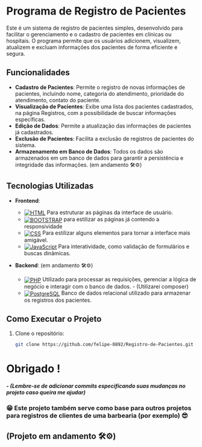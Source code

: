 
# Programa de Registro de Pacientes

Este é um sistema de registro de pacientes simples, desenvolvido para facilitar o gerenciamento e o cadastro de pacientes em clínicas ou hospitais. O programa permite que os usuários adicionem, visualizem, atualizem e excluam informações dos pacientes de forma eficiente e segura.

## Funcionalidades

- **Cadastro de Pacientes**: Permite o registro de novas informações de pacientes, incluindo nome, categoria do atendimento, prioridade do atendimento, contato do paciente.
- **Visualização de Pacientes**: Exibe uma lista dos pacientes cadastrados, na página Registros, com a possibilidade de buscar informações específicas.
- **Edição de Dados**: Permite a atualização das informações de pacientes já cadastrados.
- **Exclusão de Pacientes**: Facilita a exclusão de registros de pacientes do sistema.
- **Armazenamento em Banco de Dados**: Todos os dados são armazenados em um banco de dados para garantir a persistência e integridade das informações. (em andamento 🛠⚙)

## Tecnologias Utilizadas

- **Frontend**:
  - <a href="#" target="_blank"><img align="center" alt="HTML" src="https://img.shields.io/badge/html5-%23E34F26.svg?style=for-the-badge&logo=html5&logoColor=white"></a> Para estruturar as páginas da interface de usuário.
  - <a href="#" target="_blank"><img align="center" alt="BOOTSTRAP" src="https://img.shields.io/badge/bootstrap-%238511FA.svg?style=for-the-badge&logo=bootstrap&logoColor=white"></a> para estilizar as páginas já contendo a responsividade
  - <a href="#" target="_blank"><img align="center" alt="CSS" src="https://img.shields.io/badge/css3-%231572B6.svg?style=for-the-badge&logo=css3&logoColor=white"></a> Para estilizar alguns elementos para tornar a interface mais amigável.
  - <a href="#" target="_blank"><img align="center" alt="JavaScript" src="https://img.shields.io/badge/javascript-%23323330.svg?style=for-the-badge&logo=javascript&logoColor=%23F7DF1E"></a> Para interatividade, como validação de formulários e buscas dinâmicas.
  
- **Backend**: (em andamento 🛠⚙)
  - <a href="#" target="_blank"><img align="center" alt="PHP" src="https://img.shields.io/badge/php-%23777BB4.svg?style=for-the-badge&logo=php&logoColor=white"></a> Utilizado para processar as requisições, gerenciar a lógica de negócio e interagir com o banco de dados. - (Utilizarei composer)
  - <a href="#" target="_blank"><img align="center" alt="PostgreSQL" src="https://img.shields.io/badge/postgres-%23316192.svg?style=for-the-badge&logo=postgresql&logoColor=white"></a> Banco de dados relacional utilizado para armazenar os registros dos pacientes.

## Como Executar o Projeto

1. Clone o repositório: 


   ```bash
   git clone https://github.com/felipe-0892/Registro-de-Pacientes.git

   
# **Obrigado !**
##### - (Lembre-se de adicionar commits especificando suas mudanças no projeto caso queira me ajudar)

### 😁 Este projeto também serve como base para outros projetos para registros de clientes de uma barbearia (por exemplo) 😎

## (Projeto em andamento 🛠⚙)
